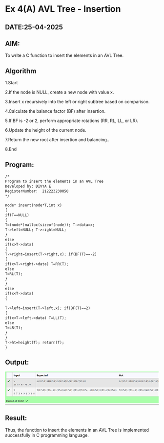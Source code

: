 # Ex 4(A) AVL Tree - Insertion
## DATE:25-04-2025
## AIM:
To write a C function to insert the elements in an AVL Tree.

## Algorithm
1.Start

2.If the node is NULL, create a new node with value x.

3.Insert x recursively into the left or right subtree based on comparison.

4.Calculate the balance factor (BF) after insertion.

5.If BF is -2 or 2, perform appropriate rotations (RR, RL, LL, or LR).

6.Update the height of the current node.

7.Return the new root after insertion and balancing..

8.End
## Program:
```
/*
Program to insert the elements in an AVL Tree
Developed by: DIVYA E
RegisterNumber:  212223230050
*/
```
```
node* insert(node*T,int x)
{
if(T==NULL)
{
T=(node*)malloc(sizeof(node)); T->data=x;
T->left=NULL; T->right=NULL;
}
else
if(x>T->data)
{
T->right=insert(T->right,x); if(BF(T)==-2)
{
if(x>T->right->data) T=RR(T);
else
T=RL(T);
}
}
else
if(x<T->data)
{

T->left=insert(T->left,x); if(BF(T)==2)
{
if(x<T->left->data) T=LL(T);
else
T=LR(T);
}
}
T->ht=height(T); return(T);
}
```

## Output:

![alt text](image.png)

## Result:
Thus, the function to insert the elements in an AVL Tree is implemented successfully in C programming language.
